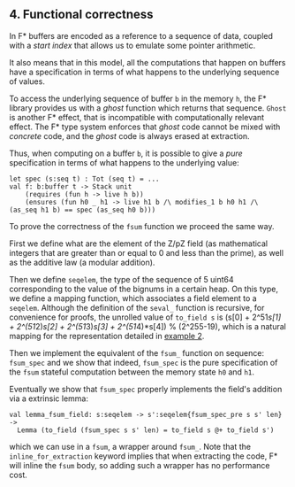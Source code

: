 ## 4. Functional correctness

In F* buffers are encoded as a reference to a sequence of data, coupled with a *start index* that allows us to emulate some pointer arithmetic.

It also means that in this model, all the computations that happen on buffers have a specification in terms of what happens to the underlying sequence of values.

To access the underlying sequence of buffer `b` in the memory `h`, the F* library provides us with a *ghost* function which returns that sequence. `Ghost` is another F* effect, that is incompatible with computationally relevant effect. The F* type system enforces that *ghost* code cannot be mixed with *concrete* code, and the *ghost* code is always erased at extraction.

Thus, when computing on a buffer `b`, it is possible to give a *pure* specification in terms of what happens to the underlying value:
```F#
let spec (s:seq t) : Tot (seq t) = ...
val f: b:buffer t -> Stack unit
    (requires (fun h -> live h b))
    (ensures (fun h0 _ h1 -> live h1 b /\ modifies_1 b h0 h1 /\ (as_seq h1 b) == spec (as_seq h0 b)))
```

To prove the correctness of the `fsum` function we proceed the same way.

First we define what are the element of the Z/pZ field (as mathematical integers that are greater than or equal to 0 and less than the prime), as well as the additive law (a modular addition).

Then we define `seqelem`, the type of the sequence of 5 uint64 corresponding to the value of the bignums in a certain heap.
On this type, we define a mapping function, which associates a field element to a `seqelem`. Although the definition of the `seval_` function is recursive, for convenience for proofs, the unrolled value of
`to_field s` is (s[0] + 2^51*s[1] + 2^(51*2)*s[2] + 2^(51*3)*s[3] + 2^(51*4)*s[4]) % (2^255-19), which is a natural mapping for the representation detailed in [example 2](https://github.com/mitls/hacl-star/tree/master/doc/tutorial/2).

Then we implement the equivalent of the `fsum_` function on sequence: `fsum_spec` and we show that indeed, `fsum_spec` is the pure specification of the `fsum` stateful computation between the memory state `h0` and `h1`.

Eventually we show that `fsum_spec` properly implements the field's addition via a extrinsic lemma:
```F#
val lemma_fsum_field: s:seqelem -> s':seqelem{fsum_spec_pre s s' len} ->
  Lemma (to_field (fsum_spec s s' len) = to_field s @+ to_field s')
```
which we can use in a `fsum`, a wrapper around `fsum_`.
Note that the `inline_for_extraction` keyword implies that when extracting the code, F* will inline the `fsum` body, so adding such a wrapper has no performance cost.
